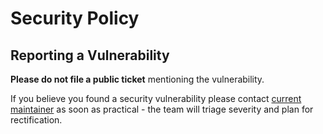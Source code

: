 # Security Policy

## Reporting a Vulnerability

**Please do not file a public ticket** mentioning the vulnerability.

If you believe you found a security vulnerability please contact [current maintainer](mailto:andrey.sidorov@gmail.com?subject=mysql2%20security%20vulnerability%20report) as soon as practical - the team will triage severity and plan for rectification.
